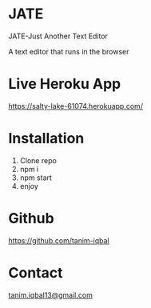# JATE

JATE-Just Another Text Editor

A text editor that runs in the browser

# Live Heroku App

https://salty-lake-61074.herokuapp.com/

# Installation
1. Clone repo
2. npm i
3. npm start
4. enjoy

# Github

https://github.com/tanim-iqbal

# Contact

tanim.iqbal13@gmail.com

